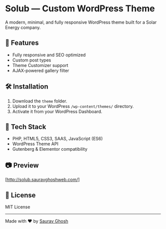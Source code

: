 # Solub — Custom WordPress Theme

A modern, minimal, and fully responsive WordPress theme built for a Solar Energy company.

## 🌟 Features
- Fully responsive and SEO optimized
- Custom post types
- Theme Customizer support
- AJAX-powered gallery filter

## 🛠️ Installation
1. Download the `theme` folder.
2. Upload it to your WordPress `/wp-content/themes/` directory.
3. Activate it from your WordPress Dashboard.

## 🧩 Tech Stack
- PHP, HTML5, CSS3, SAAS, JavaScript (ES6)
- WordPress Theme API
- Gutenberg & Elementor compatibility

## 📷 Preview
[http://solub.sauravghoshweb.com/]

## 📄 License
MIT License

---

Made with ❤️ by [Saurav Ghosh](https://github.com/saurav-ghosh)
